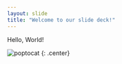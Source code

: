 ```yaml
---
layout: slide
title: "Welcome to our slide deck!"
---
```


Hello, World!

![poptocat](https://octodex.github.com/images/poptocat.png)
{: .center}
